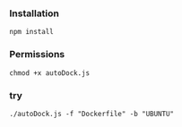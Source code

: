 







### Installation

```
npm install 
```

### Permissions
```
chmod +x autoDock.js
```

### try
```
./autoDock.js -f "Dockerfile" -b "UBUNTU"
```
